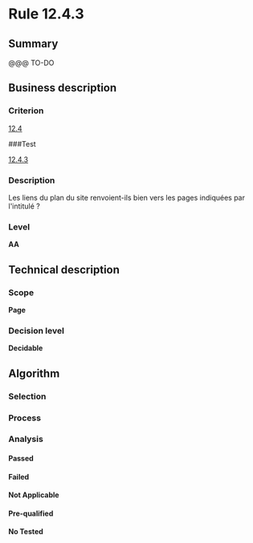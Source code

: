 # Rule 12.4.3

## Summary

@@@ TO-DO

## Business description

### Criterion

[12.4](http://references.modernisation.gouv.fr/sites/default/files/RGAA3_RC2-1/referentiel_technique.htm#crit-12-4)

###Test

[12.4.3](http://references.modernisation.gouv.fr/sites/default/files/RGAA3_RC2-1/referentiel_technique.htm#test-12-4-3)

### Description

Les liens du plan du site renvoient-ils bien vers les pages indiqu&eacute;es par l'intitul&eacute; ?

### Level

**AA**

## Technical description

### Scope

**Page**

### Decision level

**Decidable**

## Algorithm

### Selection

### Process

### Analysis

#### Passed

#### Failed

#### Not Applicable

#### Pre-qualified

#### No Tested 






